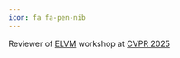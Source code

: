 ```yaml
---
icon: fa fa-pen-nib
---
```


Reviewer of <a href="https://sites.google.com/view/elvm/home" target="_blank">ELVM</a> workshop at <a
                    href="https://cvpr.thecvf.com/" target="_blank">CVPR 2025</a>